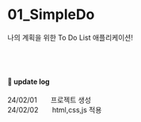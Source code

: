 # 01_SimpleDo
나의 계획을 위한 To Do List 애플리케이션! <br/>
<br/>
<br/>
<br/>

#### 💬 update log <br/>
24/02/01　　프로젝트 생성 <br/>
24/02/02　　html,css,js 적용 <br/>
